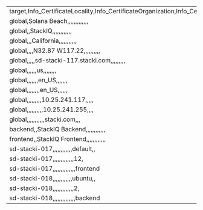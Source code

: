 |                                                                                                                                                                                                                                                                            | 
|----------------------------------------------------------------------------------------------------------------------------------------------------------------------------------------------------------------------------------------------------------------------------| 
| target,Info_CertificateLocality,Info_CertificateOrganization,Info_CertificateState,Info_ClusterLatlong,Info_FQDN,Kickstart_Keyboard,Kickstart_Lang,Kickstart_Langsupport,Kickstart_PrivateAddress,Kickstart_PrivateBroadcast,Kickstart_PrivateDNSDomain,box,cpus,appliance | 
| global,Solana Beach,,,,,,,,,,,,,                                                                                                                                                                                                                                           | 
| global,,StackIQ,,,,,,,,,,,,                                                                                                                                                                                                                                                | 
| global,,,California,,,,,,,,,,,                                                                                                                                                                                                                                             | 
| global,,,,N32.87 W117.22,,,,,,,,,,                                                                                                                                                                                                                                         | 
| global,,,,,sd-stacki-117.stacki.com,,,,,,,,,                                                                                                                                                                                                                               | 
| global,,,,,,us,,,,,,,,                                                                                                                                                                                                                                                     | 
| global,,,,,,,en_US,,,,,,,                                                                                                                                                                                                                                                  | 
| global,,,,,,,,en_US,,,,,,                                                                                                                                                                                                                                                  | 
| global,,,,,,,,,10.25.241.117,,,,,                                                                                                                                                                                                                                          | 
| global,,,,,,,,,,10.25.241.255,,,,                                                                                                                                                                                                                                          | 
| global,,,,,,,,,,,stacki.com,,,                                                                                                                                                                                                                                             | 
| backend,,StackIQ Backend,,,,,,,,,,,,                                                                                                                                                                                                                                       | 
| frontend,,StackIQ Frontend,,,,,,,,,,,,                                                                                                                                                                                                                                     | 
| sd-stacki-017,,,,,,,,,,,,default,,                                                                                                                                                                                                                                         | 
| sd-stacki-017,,,,,,,,,,,,,12,                                                                                                                                                                                                                                              | 
| sd-stacki-017,,,,,,,,,,,,,,frontend                                                                                                                                                                                                                                        | 
| sd-stacki-018,,,,,,,,,,,,ubuntu,,                                                                                                                                                                                                                                          | 
| sd-stacki-018,,,,,,,,,,,,,2,                                                                                                                                                                                                                                               | 
| sd-stacki-018,,,,,,,,,,,,,,backend                                                                                                                                                                                                                                         | 